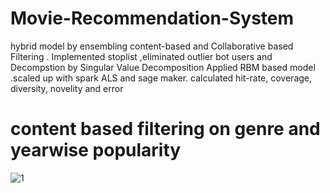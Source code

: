 # Movie-Recommendation-System
 hybrid model by ensembling content-based and Collaborative based Filtering . Implemented stoplist ,eliminated outlier bot users and Decompstion by Singular Value Decomposition Applied RBM based model  .scaled up  with spark ALS and  sage maker. calculated hit-rate, coverage, diversity, novelity and error  


# content based filtering on genre and yearwise popularity

![1](https://user-images.githubusercontent.com/114779060/219327372-279c7ffa-aeec-4686-8897-c016f99bf35b.jpg)
